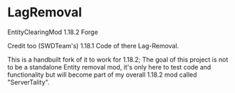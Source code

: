 # LagRemoval
EntityClearingMod 1.18.2 Forge

Credit too (SWDTeam's) 1.18.1 Code of there Lag-Removal.

This is a handbuilt fork of it to work for 1.18.2; The goal of this project is not to be a standalone Entity removal mod, it's only here to test code and functionality but will become part of my overall 1.18.2 mod called "ServerTality".
